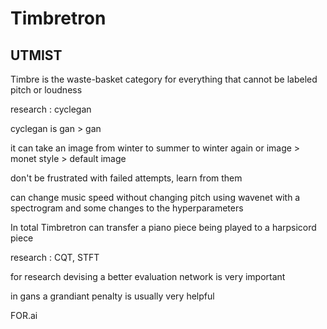 # Timbretron
## UTMIST

Timbre is the waste-basket category for everything that cannot be labeled pitch or loudness

research : cyclegan

cyclegan is gan > gan

it can take an image from winter to summer to winter again
or image > monet style > default image

don't be frustrated with failed attempts, learn from them

can change music speed without changing pitch using wavenet with a spectrogram and some changes to the hyperparameters

In total Timbretron can transfer a piano piece being played to a harpsicord piece

research : CQT, STFT

for research devising a better evaluation network is very important

in gans a grandiant penalty is usually very helpful

FOR.ai
